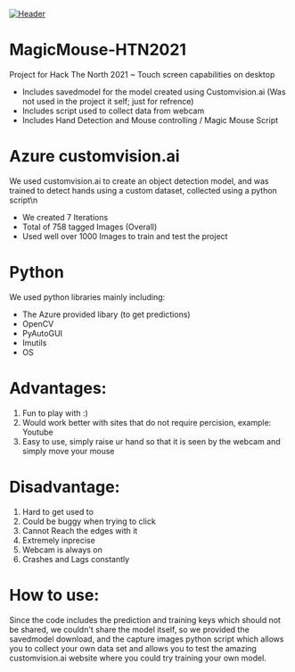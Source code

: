 [![Header](https://raw.githubusercontent.com/MostafaH04/MagicMouse-HTN2021/master/magicmouse.png "Header")](https://github.com/MostafaH04/MagicMouse-HTN2021)

# MagicMouse-HTN2021
Project for Hack The North 2021 ~ Touch screen capabilities on desktop

- Includes savedmodel for the model created using Customvision.ai (Was not used in the project it self; just for refrence)
- Includes script used to collect data from webcam
- Includes Hand Detection and Mouse controlling / Magic Mouse Script

# Azure customvision.ai
We used customvision.ai to create an object detection model, and was trained to detect hands using a custom dataset, collected using a python script\n
- We created 7 Iterations
- Total of 758 tagged Images (Overall)
- Used well over 1000 Images to train and test the project

# Python
We used python libraries mainly including:
- The Azure provided libary (to get predictions)
- OpenCV
- PyAutoGUI
- Imutils
- OS

# Advantages:
1. Fun to play with :)
2. Would work better with sites that do not require percision, example: Youtube 
3. Easy to use, simply raise ur hand so that it is seen by the webcam and simply move your mouse

# Disadvantage:
1. Hard to get used to
2. Could be buggy when trying to click
3. Cannot Reach the edges with it
4. Extremely inprecise
5. Webcam is always on
6. Crashes and Lags constantly

# How to use:
Since the code includes the prediction and training keys which should not be shared, we couldn't share the model itself, so we provided the savedmodel download, and the capture images python script which allows you to collect your own data set and allows you to test the amazing customvision.ai website where you could try training your own model. 

